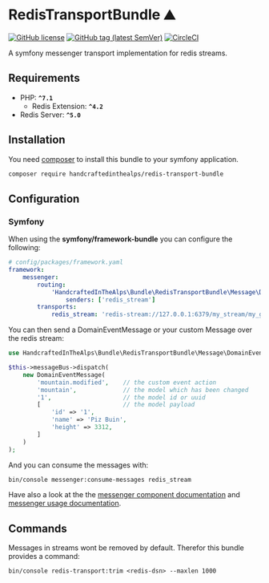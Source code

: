 # RedisTransportBundle ⛰

[![GitHub license](https://img.shields.io/github/license/handcraftedinthealps/RedisTransportBundle.svg)](https://github.com/handcraftedinthealps/RedisTransportBundle/blob/master/LICENSE)
[![GitHub tag (latest SemVer)](https://img.shields.io/github/tag/handcraftedinthealps/RedisTransportBundle.svg)](https://github.com/handcraftedinthealps/RedisTransportBundle/releases)
[![CircleCI](https://circleci.com/gh/sulu/sulu/tree/develop.svg?style=shield)](https://circleci.com/gh/handcraftedinthealps/RedisTransportBundle/tree/master)

A symfony messenger transport implementation for redis streams.

## Requirements

 - PHP: **`^7.1`**
    - Redis Extension: **`^4.2`**
 - Redis Server: **`^5.0`**

## Installation

You need [composer](https://getcomposer.org) to install this bundle to your symfony application.

```bash
composer require handcraftedinthealps/redis-transport-bundle
```

## Configuration

### Symfony

When using the **symfony/framework-bundle** you can configure the following:

```yaml
# config/packages/framework.yaml
framework:
    messenger:
        routing:
            'HandcraftedInTheAlps\Bundle\RedisTransportBundle\Message\DomainEventMessage':
                senders: ['redis_stream']
        transports:
            redis_stream: 'redis-stream://127.0.0.1:6379/my_stream/my_group/my_consumer'
```

You can then send a DomainEventMessage or your custom Message over the redis stream:

```php
use HandcraftedInTheAlps\Bundle\RedisTransportBundle\Message\DomainEventMessage;

$this->messageBus->dispatch(
    new DomainEventMessage(
        'mountain.modified',    // the custom event action
        'mountain',             // the model which has been changed
        '1',                    // the model id or uuid
        [                       // the model payload
            'id' => '1',
            'name' => 'Piz Buin',
            'height' => 3312,
        ]
    )
);
```

And you can consume the messages with:

```bash
bin/console messenger:consume-messages redis_stream
```

Have also a look at the the [messenger component documentation](https://symfony.com/doc/current/components/messenger.html) and [messenger usage documentation](https://symfony.com/doc/current/messenger.html).


## Commands

Messages in streams wont be removed by default. Therefor this bundle provides a command:

```
bin/console redis-transport:trim <redis-dsn> --maxlen 1000
```
